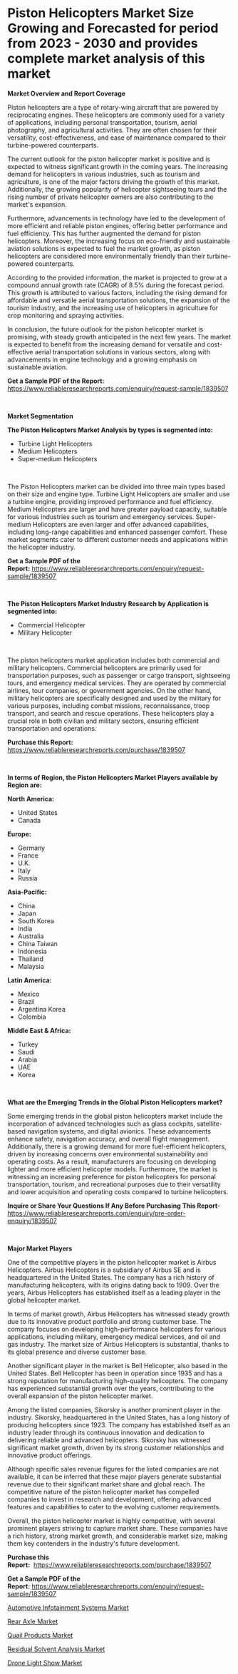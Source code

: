 <p><h1>Piston Helicopters Market Size Growing and Forecasted for period from 2023 - 2030 and provides complete market analysis of this market</h1></p><p><strong>Market Overview and Report Coverage</strong></p>
<p><p>Piston helicopters are a type of rotary-wing aircraft that are powered by reciprocating engines. These helicopters are commonly used for a variety of applications, including personal transportation, tourism, aerial photography, and agricultural activities. They are often chosen for their versatility, cost-effectiveness, and ease of maintenance compared to their turbine-powered counterparts.</p><p>The current outlook for the piston helicopter market is positive and is expected to witness significant growth in the coming years. The increasing demand for helicopters in various industries, such as tourism and agriculture, is one of the major factors driving the growth of this market. Additionally, the growing popularity of helicopter sightseeing tours and the rising number of private helicopter owners are also contributing to the market's expansion.</p><p>Furthermore, advancements in technology have led to the development of more efficient and reliable piston engines, offering better performance and fuel efficiency. This has further augmented the demand for piston helicopters. Moreover, the increasing focus on eco-friendly and sustainable aviation solutions is expected to fuel the market growth, as piston helicopters are considered more environmentally friendly than their turbine-powered counterparts.</p><p>According to the provided information, the market is projected to grow at a compound annual growth rate (CAGR) of 8.5% during the forecast period. This growth is attributed to various factors, including the rising demand for affordable and versatile aerial transportation solutions, the expansion of the tourism industry, and the increasing use of helicopters in agriculture for crop monitoring and spraying activities.</p><p>In conclusion, the future outlook for the piston helicopter market is promising, with steady growth anticipated in the next few years. The market is expected to benefit from the increasing demand for versatile and cost-effective aerial transportation solutions in various sectors, along with advancements in engine technology and a growing emphasis on sustainable aviation.</p></p>
<p><strong>Get a Sample PDF of the Report:</strong> <a href="https://www.reliableresearchreports.com/enquiry/request-sample/1839507">https://www.reliableresearchreports.com/enquiry/request-sample/1839507</a></p>
<p>&nbsp;</p>
<p><strong>Market Segmentation</strong></p>
<p><strong>The Piston Helicopters Market Analysis by types is segmented into:</strong></p>
<p><ul><li>Turbine Light Helicopters</li><li>Medium Helicopters</li><li>Super-medium Helicopters</li></ul></p>
<p>&nbsp;</p>
<p><p>The Piston Helicopters market can be divided into three main types based on their size and engine type. Turbine Light Helicopters are smaller and use a turbine engine, providing improved performance and fuel efficiency. Medium Helicopters are larger and have greater payload capacity, suitable for various industries such as tourism and emergency services. Super-medium Helicopters are even larger and offer advanced capabilities, including long-range capabilities and enhanced passenger comfort. These market segments cater to different customer needs and applications within the helicopter industry.</p></p>
<p><strong>Get a Sample PDF of the Report:</strong>&nbsp;<a href="https://www.reliableresearchreports.com/enquiry/request-sample/1839507">https://www.reliableresearchreports.com/enquiry/request-sample/1839507</a></p>
<p>&nbsp;</p>
<p><strong>The Piston Helicopters Market Industry Research by Application is segmented into:</strong></p>
<p><ul><li>Commercial Helicopter</li><li>Military Helicopter</li></ul></p>
<p>&nbsp;</p>
<p><p>The piston helicopters market application includes both commercial and military helicopters. Commercial helicopters are primarily used for transportation purposes, such as passenger or cargo transport, sightseeing tours, and emergency medical services. They are operated by commercial airlines, tour companies, or government agencies. On the other hand, military helicopters are specifically designed and used by the military for various purposes, including combat missions, reconnaissance, troop transport, and search and rescue operations. These helicopters play a crucial role in both civilian and military sectors, ensuring efficient transportation and operations.</p></p>
<p><strong>Purchase this Report:</strong>&nbsp; <a href="https://www.reliableresearchreports.com/purchase/1839507">https://www.reliableresearchreports.com/purchase/1839507</a></p>
<p>&nbsp;</p>
<p><strong>In terms of Region, the Piston Helicopters Market Players available by Region are:</strong></p>
<p>
    <p> <strong> North America: </strong>
        <ul>
            <li>United States</li>
            <li>Canada</li>
        </ul>
        </p> 
    <p> <strong> Europe: </strong>
        <ul>
            <li>Germany</li>
            <li>France</li>
            <li>U.K.</li>
            <li>Italy</li>
            <li>Russia</li>
        </ul>
        </p> 
    <p> <strong> Asia-Pacific: </strong>
        <ul>
            <li>China</li>
            <li>Japan</li>
            <li>South Korea</li>
            <li>India</li>
            <li>Australia</li>
            <li>China Taiwan</li>
            <li>Indonesia</li>
            <li>Thailand</li>
            <li>Malaysia</li>
        </ul>
        </p> 
    <p> <strong> Latin America: </strong>
        <ul>
            <li>Mexico</li>
            <li>Brazil</li>
            <li>Argentina Korea</li>
            <li>Colombia</li>
        </ul>
        </p> 
    <p> <strong> Middle East & Africa: </strong>
        <ul>
            <li>Turkey</li>
            <li>Saudi</li>
            <li>Arabia</li>
            <li>UAE</li>
            <li>Korea</li>
        </ul>
    </p>
    </p>
<p>&nbsp;</p>
<p><strong>What are the Emerging Trends in the Global Piston Helicopters market?</strong></p>
<p><p>Some emerging trends in the global piston helicopters market include the incorporation of advanced technologies such as glass cockpits, satellite-based navigation systems, and digital avionics. These advancements enhance safety, navigation accuracy, and overall flight management. Additionally, there is a growing demand for more fuel-efficient helicopters, driven by increasing concerns over environmental sustainability and operating costs. As a result, manufacturers are focusing on developing lighter and more efficient helicopter models. Furthermore, the market is witnessing an increasing preference for piston helicopters for personal transportation, tourism, and recreational purposes due to their versatility and lower acquisition and operating costs compared to turbine helicopters.</p></p>
<p><strong>Inquire or Share Your Questions If Any Before Purchasing This Report</strong>- <a href="https://www.reliableresearchreports.com/enquiry/pre-order-enquiry/1839507">https://www.reliableresearchreports.com/enquiry/pre-order-enquiry/1839507</a></p>
<p>&nbsp;</p>
<p><strong>Major Market Players</strong></p>
<p><p>One of the competitive players in the piston helicopter market is Airbus Helicopters. Airbus Helicopters is a subsidiary of Airbus SE and is headquartered in the United States. The company has a rich history of manufacturing helicopters, with its origins dating back to 1909. Over the years, Airbus Helicopters has established itself as a leading player in the global helicopter market.</p><p>In terms of market growth, Airbus Helicopters has witnessed steady growth due to its innovative product portfolio and strong customer base. The company focuses on developing high-performance helicopters for various applications, including military, emergency medical services, and oil and gas industry. The market size of Airbus Helicopters is substantial, thanks to its global presence and diverse customer base.</p><p>Another significant player in the market is Bell Helicopter, also based in the United States. Bell Helicopter has been in operation since 1935 and has a strong reputation for manufacturing high-quality helicopters. The company has experienced substantial growth over the years, contributing to the overall expansion of the piston helicopter market.</p><p>Among the listed companies, Sikorsky is another prominent player in the industry. Sikorsky, headquartered in the United States, has a long history of producing helicopters since 1923. The company has established itself as an industry leader through its continuous innovation and dedication to delivering reliable and advanced helicopters. Sikorsky has witnessed significant market growth, driven by its strong customer relationships and innovative product offerings.</p><p>Although specific sales revenue figures for the listed companies are not available, it can be inferred that these major players generate substantial revenue due to their significant market share and global reach. The competitive nature of the piston helicopter market has compelled companies to invest in research and development, offering advanced features and capabilities to cater to the evolving customer requirements.</p><p>Overall, the piston helicopter market is highly competitive, with several prominent players striving to capture market share. These companies have a rich history, strong market growth, and considerable market size, making them key contenders in the industry's future development.</p></p>
<p><strong>Purchase this Report:</strong>&nbsp;&nbsp;<a href="https://www.reliableresearchreports.com/purchase/1839507">https://www.reliableresearchreports.com/purchase/1839507</a></p>
<p></p>
<p><strong>Get a Sample PDF of the Report:</strong>&nbsp;<a href="https://www.reliableresearchreports.com/enquiry/request-sample/1839507">https://www.reliableresearchreports.com/enquiry/request-sample/1839507</a></p>
<p><p><a href="https://github.com/Chiragrp24/Market-Research-Report-List-1/blob/main/automotive-infotainment-systems-market.md">Automotive Infotainment Systems Market</a></p><p><a href="https://github.com/YashRP12/Market-Research-Report-List-1/blob/main/rear-axle-market.md">Rear Axle Market</a></p><p><a href="https://medium.com/@ssantosh15121999/quail-products-market-size-market-outlook-and-market-forecast-2023-to-2030-4d5492320858">Quail Products Market</a></p><p><a href="https://www.linkedin.com/pulse/residual-solvent-analysis-market-share-amp-new-trends-report-yqdce/">Residual Solvent Analysis Market</a></p><p><a href="https://medium.com/@sk99912151/drone-light-show-market-size-cagr-trends-2024-2030-203b1f5573c6">Drone Light Show Market</a></p></p>